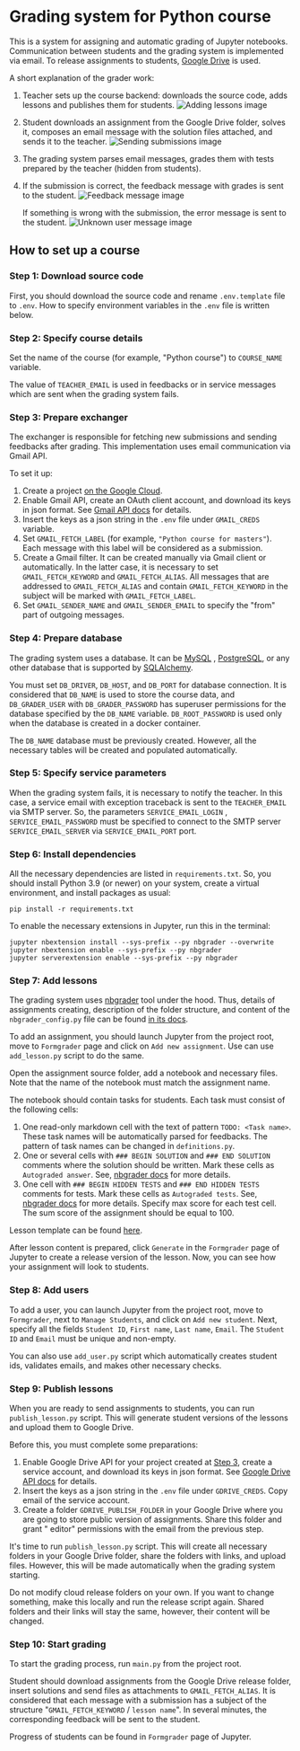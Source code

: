 # Grading system for Python course

This is a system for assigning and automatic grading of Jupyter notebooks.
Communication between students and the grading system is implemented via email.
To release assignments to
students, [Google Drive](https://www.google.com/intl/en-GB/drive/) is used.

A short explanation of the grader work:

1. Teacher sets up the course backend: downloads the source code, adds lessons
   and publishes them for students.
   ![Adding lessons image](demo/adding_lessons.png "Adding lessons image")
2. Student downloads an assignment from the Google Drive folder, solves it,
   composes an email message with the solution files attached, and sends it to
   the teacher.
   ![Sending submissions image](demo/sending_submissions.png "Sending submissions image")
3. The grading system parses email messages, grades them with tests prepared by
   the teacher  (hidden from students).
4. If the submission is correct, the feedback message with grades is sent to
   the student.
   ![Feedback message image](demo/feedback_message.png "Feedback message image")

   If something is wrong with the submission, the error message is sent to the
   student.
   ![Unknown user message image](demo/unknown_user_message.png "Unknown user message image")

## How to set up a course

### Step 1: Download source code

First, you should download the source code and rename `.env.template` file
to `.env`. How to specify environment variables in the `.env` file is written
below.

### Step 2: Specify course details

Set the name of the course (for example, "Python course") to `COURSE_NAME`
variable.

The value of `TEACHER_EMAIL` is used in feedbacks or in service messages which
are sent when the grading system fails.

### Step 3: Prepare exchanger

The exchanger is responsible for fetching new submissions and sending feedbacks
after grading. This implementation uses email communication via Gmail API.

To set it up:

1. Create a project [on the Google Cloud](https://cloud.google.com/).
2. Enable Gmail API, create an OAuth client account, and download its keys in
   json format.
   See [Gmail API docs](https://developers.google.com/gmail/api/quickstart/python)
   for details.
3. Insert the keys as a json string in the `.env` file under `GMAIL_CREDS`
   variable.
4. Set `GMAIL_FETCH_LABEL` (for example, `"Python course for masters"`). Each
   message with this label will be considered as a submission.
5. Create a Gmail filter. It can be created manually via Gmail client or
   automatically. In the latter case, it is necessary to
   set `GMAIL_FETCH_KEYWORD` and `GMAIL_FETCH_ALIAS`. All messages that are
   addressed to `GMAIL_FETCH_ALIAS` and contain `GMAIL_FETCH_KEYWORD` in the
   subject will be marked with `GMAIL_FETCH_LABEL`.
6. Set `GMAIL_SENDER_NAME` and `GMAIL_SENDER_EMAIL` to specify the "from" part
   of outgoing messages.

### Step 4: Prepare database

The grading system uses a database. It can be [MySQL](https://www.mysql.com/)
, [PostgreSQL](https://www.postgresql.org/), or any other database that is
supported by [SQLAlchemy](https://www.sqlalchemy.org/).

You must set `DB_DRIVER`, `DB_HOST`, and `DB_PORT` for database connection. It
is considered that `DB_NAME` is used to store the course data,
and `DB_GRADER_USER` with `DB_GRADER_PASSWORD` has superuser permissions for
the database specified by the `DB_NAME` variable. `DB_ROOT_PASSWORD` is used
only when the database is created in a docker container.

The `DB_NAME` database must be previously created. However, all the necessary
tables will be created and populated automatically.

### Step 5: Specify service parameters

When the grading system fails, it is necessary to notify the teacher. In this
case, a service email with exception traceback is sent to the `TEACHER_EMAIL`
via SMTP server. So, the parameters `SERVICE_EMAIL_LOGIN`
, `SERVICE_EMAIL_PASSWORD` must be specified to connect to the SMTP
server `SERVICE_EMAIL_SERVER` via `SERVICE_EMAIL_PORT` port.

### Step 6: Install dependencies

All the necessary dependencies are listed in `requirements.txt`. So, you should
install Python 3.9 (or newer) on your system, create a virtual environment, and
install packages as usual:

```shell
pip install -r requirements.txt
```

To enable the necessary extensions in Jupyter, run this in the terminal:

```shell
jupyter nbextension install --sys-prefix --py nbgrader --overwrite
jupyter nbextension enable --sys-prefix --py nbgrader
jupyter serverextension enable --sys-prefix --py nbgrader
```

### Step 7: Add lessons

The grading system
uses [nbgrader](https://github.com/jupyter/nbgrader/tree/8a498b320b8a91f83edaa1ab9aa5c280c976c572)
tool under the hood. Thus, details of assignments creating, description of the
folder structure, and content of the `nbgrader_config.py` file can be
found [in its docs](https://nbgrader.readthedocs.io/en/stable/).

To add an assignment, you should launch Jupyter from the project root, move
to `Formgrader` page and click on `Add new assignment`. Use can
use `add_lesson.py` script to do the same.

Open the assignment source folder, add a notebook and necessary files. Note
that the name of the notebook must match the assignment name.

The notebook should contain tasks for students. Each task must consist of the
following cells:

1. One read-only markdown cell with the text of pattern `TODO: <Task name>`.
   These task names will be automatically parsed for feedbacks. The pattern of
   task names can be changed in `definitions.py`.
2. One or several cells with `### BEGIN SOLUTION` and `### END SOLUTION`
   comments where the solution should be written. Mark these cells
   as `Autograded answer`.
   See, [nbgrader docs](https://nbgrader.readthedocs.io/en/stable/user_guide/creating_and_grading_assignments.html)
   for more details.
3. One cell with `### BEGIN HIDDEN TESTS` and `### END HIDDEN TESTS` comments
   for tests. Mark these cells as `Autograded tests`.
   See, [nbgrader docs](https://nbgrader.readthedocs.io/en/stable/user_guide/creating_and_grading_assignments.html)
   for more details. Specify max score for each test cell. The sum score of the
   assignment should be equal to 100.

Lesson template can be found [here](demo/lesson.ipynb).

After lesson content is prepared, click `Generate` in the `Formgrader` page of
Jupyter to create a release version of the lesson. Now, you can see how your
assignment will look to students.

### Step 8: Add users

To add a user, you can launch Jupyter from the project root, move
to `Formgrader`, next to `Manage Students`, and click on `Add new student`.
Next, specify all the fields `Student ID`, `First name`, `Last name`, `Email`.
The `Student ID` and `Email` must be unique and non-empty.

You can also use `add_user.py` script which automatically creates student ids,
validates emails, and makes other necessary checks.

### Step 9: Publish lessons

When you are ready to send assignments to students, you can
run `publish_lesson.py` script. This will generate student versions of the
lessons and upload them to Google Drive.

Before this, you must complete some preparations:

1. Enable Google Drive API for your project created
   at [Step 3](#step-3-prepare-exchanger), create a service account, and
   download its keys in json format.
   See [Google Drive API docs](https://developers.google.com/drive/api/v3/quickstart/python)
   for details.
2. Insert the keys as a json string in the `.env` file under `GDRIVE_CREDS`.
   Copy email of the service account.
3. Create a folder `GDRIVE_PUBLISH_FOLDER` in your Google Drive where you are
   going to store public version of assignments. Share this folder and grant "
   editor" permissions with the email from the previous step.

It's time to run `publish_lesson.py` script. This will create all necessary
folders in your Google Drive folder, share the folders with links, and upload
files. However, this will be made automatically when the grading system
starting.

Do not modify cloud release folders on your own. If you want to change
something, make this locally and run the release script again. Shared folders
and their links will stay the same, however, their content will be changed.

### Step 10: Start grading

To start the grading process, run `main.py` from the project root.

Student should download assignments from the Google Drive release folder,
insert solutions and send files as attachments to `GMAIL_FETCH_ALIAS`. It is
considered that each message with a submission has a subject of the
structure "`GMAIL_FETCH_KEYWORD` / `lesson name`". In several minutes, the
corresponding feedback will be sent to the student.

Progress of students can be found in `Formgrader` page of Jupyter.
